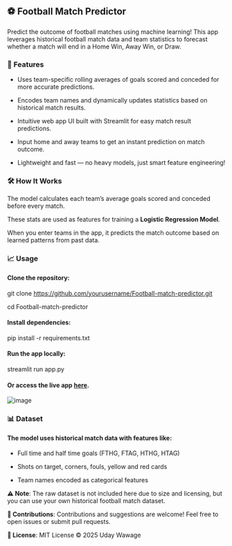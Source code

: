 ## ⚽ Football Match Predictor
Predict the outcome of football matches using machine learning! This app leverages historical football match data and team statistics to forecast whether a match will end in a Home Win, Away Win, or Draw.

### 🚀 Features
- Uses team-specific rolling averages of goals scored and conceded for more accurate predictions.

- Encodes team names and dynamically updates statistics based on historical match results.

- Intuitive web app UI built with Streamlit for easy match result predictions.

- Input home and away teams to get an instant prediction on match outcome.

- Lightweight and fast — no heavy models, just smart feature engineering!

### 🛠️ How It Works
The model calculates each team’s average goals scored and conceded before every match.

These stats are used as features for training a **Logistic Regression Model**.

When you enter teams in the app, it predicts the match outcome based on learned patterns from past data.

### 📈 Usage
#### Clone the repository:

git clone https://github.com/yourusername/Football-match-predictor.git

cd Football-match-predictor

#### Install dependencies:

pip install -r requirements.txt
#### Run the app locally:

streamlit run app.py
#### Or access the live app [here](https://football-match-predictor-hs2d4kprdjaqhpzatygxhk.streamlit.app/).

![image](https://github.com/user-attachments/assets/cea7c71a-d132-4497-a54e-6a229bb676e8)


### 📊 Dataset
#### The model uses historical match data with features like:

- Full time and half time goals (FTHG, FTAG, HTHG, HTAG)

- Shots on target, corners, fouls, yellow and red cards

- Team names encoded as categorical features

**⚠️ Note**: The raw dataset is not included here due to size and licensing, but you can use your own historical football match dataset.

**🤝 Contributions**: 
Contributions and suggestions are welcome! Feel free to open issues or submit pull requests.

**📜 License**: 
MIT License © 2025 Uday Wawage

